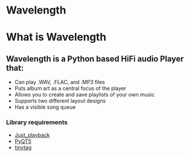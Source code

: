 # Wavelength


# What is Wavelength
## Wavelength is a Python based HiFi audio Player that:
* Can play .WAV, .FLAC, and .MP3 files
* Puts album art as a central focus of the player
* Allows you to create and save playlists of your own music
* Supports two different layout designs
* Has a visible song queue

### Library requirements 
- [Just_playback](https://github.com/cheofusi/just_playback)
- [PyQT5](https://www.riverbankcomputing.com/software/pyqt/)
- [tinytag](https://github.com/devsnd/tinytag)
